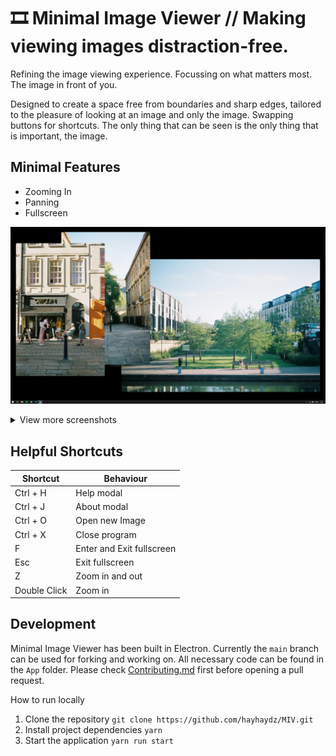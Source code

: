# 🎞️ Minimal Image Viewer // Making viewing images distraction-free.

Refining the image viewing experience.
Focussing on what matters most.
The image in front of you.

Designed to create a space free from boundaries and sharp edges, tailored to the pleasure of looking at an image and only the image. Swapping buttons for shortcuts. The only thing that can be seen is the only thing that is important, the image.

## Minimal Features
- Zooming In
- Panning
- Fullscreen

![Shows a desktop with three windows all overlapping each other. One window contains a street scene with a small food business and people outside. The second presents a narrow street with a tree at the end of it. The last window holds an image of a riverbank with a park and buildings in the distance.](Assets/Screenshots/screenshot_003.jpg?raw=true "Screenshot Three")
<details>
  <summary>View more screenshots</summary>
  
  
  ![Shows a desktop with two windows with curved corners and no border. One window on the left of the desktop contains a mountain image. The window on the right contains a wheat field with a hill in the background.](Assets/Screenshots/screenshot_002.jpg?raw=true "Screenshot Two")
  
  
  ![Shows a desktop with a window with curved corners and no border in the center displaying a mountain image.](Assets/Screenshots/screenshot_001.jpg?raw=true "Screenshot One")
</details>

## Helpful Shortcuts

| Shortcut       | Behaviour                   |
| -------------- | --------------------------- |
| Ctrl + H       | Help modal                  |
| Ctrl + J       | About modal                 |
| Ctrl + O       | Open new Image              |
| Ctrl + X       | Close program               |
| F              | Enter and Exit fullscreen   |
| Esc            | Exit fullscreen             |
| Z              | Zoom in and out             |
| Double Click   | Zoom in                     |

## Development
Minimal Image Viewer has been built in Electron. Currently the ```main``` branch can be used for forking and working on. All necessary code can be found in the ```App``` folder.
Please check [Contributing.md](/CONTRIBUTING.md) first before opening a pull request.

How to run locally

1. Clone the repository
```git clone https://github.com/hayhaydz/MIV.git```
2. Install project dependencies
```yarn```
3. Start the application
```yarn run start```
